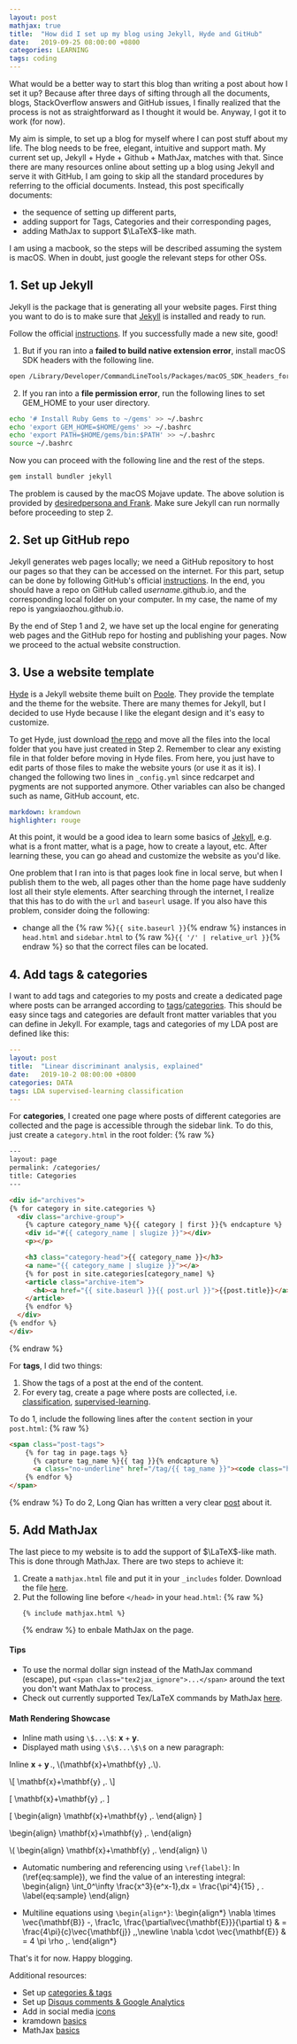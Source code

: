 ```yaml
---
layout: post
mathjax: true
title:  "How did I set up my blog using Jekyll, Hyde and GitHub"
date:   2019-09-25 08:00:00 +0800
categories: LEARNING
tags: coding
---
```


What would be a better way to start this blog than writing a post about how I set it up? Because after three days of sifting through all the documents, blogs, StackOverflow answers and GitHub issues, I finally realized that the process is not as straightforward as I thought it would be. Anyway, I got it to work (for now). 

My aim is simple, to set up a blog for myself where I can post stuff about my life. The blog needs to be free, elegant, intuitive and support math. My current set up, Jekyll + Hyde + Github + MathJax, matches with that. Since there are many resources online about setting up a blog using Jekyll and serve it with GitHub, I am going to skip all the standard procedures by referring to the official documents. Instead, this post specifically documents:
- the sequence of setting up different parts,
- adding support for Tags, Categories and their corresponding pages,
- adding MathJax to support $\LaTeX$-like math.

I am using a macbook, so the steps will be described assuming the system is macOS. When in doubt, just google the relevant steps for other OSs. 

## 1. Set up Jekyll 
Jekyll is the package that is generating all your website pages. First thing you want to do is to make sure that [Jekyll](https://jekyllrb.com) is installed and ready to run. 

Follow the official [instructions](https://jekyllrb.com/docs/). If you successfully made a new site, good! 

1. But if you ran into a **failed to build native extension error**, install macOS SDK headers with the following line.
```bash
open /Library/Developer/CommandLineTools/Packages/macOS_SDK_headers_for_macOS_10.14.pkg
```

2. If you ran into a **file permission error**, run the following lines to set GEM_HOME to your user directory.
```bash
echo '# Install Ruby Gems to ~/gems' >> ~/.bashrc
echo 'export GEM_HOME=$HOME/gems' >> ~/.bashrc
echo 'export PATH=$HOME/gems/bin:$PATH' >> ~/.bashrc
source ~/.bashrc
```

Now you can proceed with the following line and the rest of the steps.
```bash
gem install bundler jekyll
```

The problem is caused by the macOS Mojave update. The above solution is provided by [desiredpersona and Frank](https://talk.jekyllrb.com/t/issues-installing-jekyll-on-macos-mojave/2400/3). Make sure Jekyll can run normally before proceeding to step 2. 

## 2. Set up GitHub repo
Jekyll generates web pages locally; we need a GitHub repository to host our pages so that they can be accessed on the internet. For this part, setup can be done by following GitHub's official [instructions](https://pages.github.com). In the end, you should have a repo on GitHub called *username*.github.io, and the corresponding local folder on your computer. In my case, the name of my repo is yangxiaozhou.github.io. 

By the end of Step 1 and 2, we have set up the local engine for generating web pages and the GitHub repo for hosting and publishing your pages. Now we proceed to the actual website construction.

## 3. Use a website template
[Hyde](http://hyde.getpoole.com) is a Jekyll website theme built on [Poole](https://github.com/poole/poole). They provide the template and the theme for the website. There are many themes for Jekyll, but I decided to use Hyde because I like the elegant design and it's easy to customize. 

To get Hyde, just download [the repo](https://github.com/poole/hyde) and move all the files into the local folder that you have just created in Step 2. Remember to clear any existing file in that folder before moving in Hyde files. From here, you just have to edit parts of those files to make the website yours (or use it as it is). I changed the following two lines in `_config.yml` since redcarpet and pygments are not supported anymore. Other variables can also be changed such as name, GitHub account, etc. 
```yaml
markdown: kramdown
highlighter: rouge
```
At this point, it would be a good idea to learn some basics of [Jekyll](https://jekyllrb.com/docs/), e.g. what is a front matter, what is a page, how to create a layout, etc. After learning these, you can go ahead and customize the website as you'd like. 

One problem that I ran into is that pages look fine in local serve, but when I publish them to the web, all pages other than the home page have suddenly lost all their style elements. After searching through the internet, I realize that this has to do with the `url` and `baseurl` usage. If you also have this problem, consider doing the following:
- change all the {% raw  %}`{{ site.baseurl }}`{% endraw  %}
instances in `head.html` and `sidebar.html` to {% raw  %}`{{ '/' | relative_url }}`{% endraw  %} so that the correct files can be located. 


## 4. Add tags & categories
I want to add tags and categories to my posts and create a dedicated page where posts can be arranged according to [tags](https://yangxiaozhou.github.io/tag/supervised-learning)/[categories](https://yangxiaozhou.github.io/categories/). This should be easy since tags and categories are default front matter variables that you can define in Jekyll. For example, tags and categories of my LDA post are defined like this:
```yaml
---
layout: post
title:  "Linear discriminant analysis, explained"
date:   2019-10-2 08:00:00 +0800
categories: DATA
tags: LDA supervised-learning classification
---
```

For **categories**, I created one page where posts of different categories are collected and the page is accessible through the sidebar link. To do this, just create a `category.html` in the root folder:
{% raw  %}
```html
---
layout: page
permalink: /categories/
title: Categories
---

<div id="archives">
{% for category in site.categories %}
  <div class="archive-group">
    {% capture category_name %}{{ category | first }}{% endcapture %}
    <div id="#{{ category_name | slugize }}"></div>
    <p></p>

    <h3 class="category-head">{{ category_name }}</h3>
    <a name="{{ category_name | slugize }}"></a>
    {% for post in site.categories[category_name] %}
    <article class="archive-item">
      <h4><a href="{{ site.baseurl }}{{ post.url }}">{{post.title}}</a></h4>
    </article>
    {% endfor %}
  </div>
{% endfor %}
</div>
```
{% endraw  %}

For **tags**, I did two things:
1. Show the tags of a post at the end of the content.
2. For every tag, create a page where posts are collected, i.e. [classification](https://yangxiaozhou.github.io/tag/classification), [supervised-learning](https://yangxiaozhou.github.io/tag/supervised-learning). 

To do 1, include the following lines after the `content` section in your `post.html`:
{% raw %}
```html
<span class="post-tags">
    {% for tag in page.tags %}
      {% capture tag_name %}{{ tag }}{% endcapture %}
      <a class="no-underline" href="/tag/{{ tag_name }}"><code class="highligher-rouge"><nobr>{{ tag_name }}</nobr></code>&nbsp;</a>    
    {% endfor %}
</span>
```
{% endraw %}
To do 2, Long Qian has written a very clear [post](https://longqian.me/2017/02/09/github-jekyll-tag/) about it.

## 5. Add MathJax
The last piece to my website is to add the support of $\LaTeX$-like math. This is done through MathJax. There are two steps to achieve it:

1. Create a `mathjax.html` file and put it in your `_includes` folder. Download the file [here](https://github.com/YangXiaozhou/yangxiaozhou.github.io/blob/master/_includes/mathjax.html).
2. Put the following line before `</head>` in your `head.html`:
    {% raw %}
    ```
    {% include mathjax.html %}
    ```
    {% endraw %}
    to enbale MathJax on the page.

#### Tips
- To use the normal dollar sign instead of the MathJax command (escape), put `<span class="tex2jax_ignore">...</span>` around the text you don't want MathJax to process.
- Check out currently supported Tex/LaTeX commands by MathJax [here](https://docs.mathjax.org/en/latest/input/tex/macros/index.html).


#### Math Rendering Showcase
- Inline math using `\$...\$`: $\mathbf{x}+\mathbf{y}$.
- Displayed math using `\$\$...\$\$` on a new paragraph: 

Inline $\mathbf{x}+\mathbf{y} \,.$, \\(\mathbf{x}+\mathbf{y} \,.\\).

\\[
\mathbf{x}+\mathbf{y} \,.
\\]

\[
\mathbf{x}+\mathbf{y} \,.
\]

\[ 
\begin{align}
\mathbf{x}+\mathbf{y} \,.
\end{align}
\]

\begin{align}
\mathbf{x}+\mathbf{y} \,.
\end{align}

\\(
\begin{align}
\mathbf{x}+\mathbf{y} \,.
\end{align}
\\)



- Automatic numbering and referencing using <span class="tex2jax_ignore">`\ref{label}`</span>:
In (\ref{eq:sample}), we find the value of an interesting integral:
\begin{align}
  \int_0^\infty \frac{x^3}{e^x-1}\,dx = \frac{\pi^4}{15} \, .
  \label{eq:sample}
\end{align}

- Multiline equations using `\begin{align*}`:
\begin{align\*}
  \nabla \times \vec{\mathbf{B}} -\, \frac1c\, \frac{\partial\vec{\mathbf{E}}}{\partial t} & = \frac{4\pi}{c}\vec{\mathbf{j}} \,,\newline
  \nabla \cdot \vec{\mathbf{E}} & = 4 \pi \rho \,.
\end{align\*} 


That's it for now. Happy blogging. 

Additional resources:
- Set up [categories & tags](https://blog.webjeda.com/jekyll-categories/)
- Set up [Disqus comments & Google Analytics](http://joshualande.com/jekyll-github-pages-poole)
- Add in social media [icons](https://jreel.github.io/social-media-icons-on-jekyll/)
- kramdown [basics](https://kramdown.gettalong.org/quickref.html)
- MathJax [basics](https://math.meta.stackexchange.com/questions/5020/mathjax-basic-tutorial-and-quick-reference)

